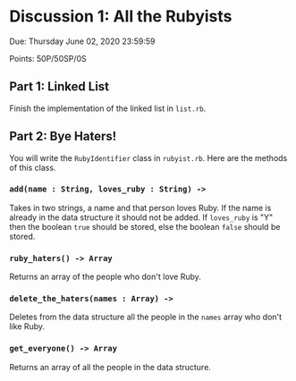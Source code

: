 # Discussion 1: All the Rubyists

Due: Thursday June 02, 2020 23:59:59

Points: 50P/50SP/0S

## Part 1: Linked List

Finish the implementation of the linked list
in `list.rb`.

## Part 2: Bye Haters!

You will write the `RubyIdentifier` class
in `rubyist.rb`.
Here are the methods of this class.

### `add(name : String, loves_ruby : String) ->`

Takes in two strings, a name and that person loves Ruby.
If the name is already in the data structure it should not be added.
If `loves_ruby` is "Y" then the boolean `true` should be stored,
else the boolean `false` should be stored.

### `ruby_haters() -> Array`

Returns an array of the people who don't love Ruby.

### `delete_the_haters(names : Array) ->`

Deletes from the data structure all the people
in the `names` array
who don't like Ruby.

### `get_everyone() -> Array`

Returns an array of all the people in the data structure.
